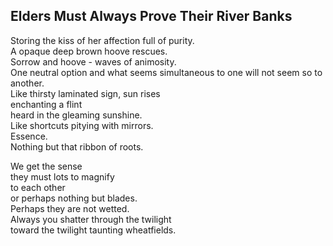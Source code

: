 Elders Must Always Prove Their River Banks
------------------------------------------
Storing the kiss of her affection full of purity.  
A opaque deep brown hoove rescues.  
Sorrow and hoove - waves of animosity.  
One neutral option and what seems simultaneous to one will not seem so to another.  
Like thirsty laminated sign, sun rises  
enchanting a flint  
heard in the gleaming sunshine.  
Like shortcuts pitying with mirrors.  
Essence.  
Nothing but that ribbon of roots.  
  
We get the sense  
they must lots to magnify  
to each other  
or perhaps nothing but blades.  
Perhaps they are not wetted.  
Always you shatter through the twilight  
toward the twilight taunting wheatfields.  
